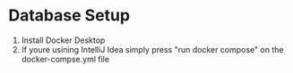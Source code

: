 # Database Setup

1. Install Docker Desktop
2. If youre usining IntelliJ Idea simply press "run docker compose" on the docker-compse.yml file